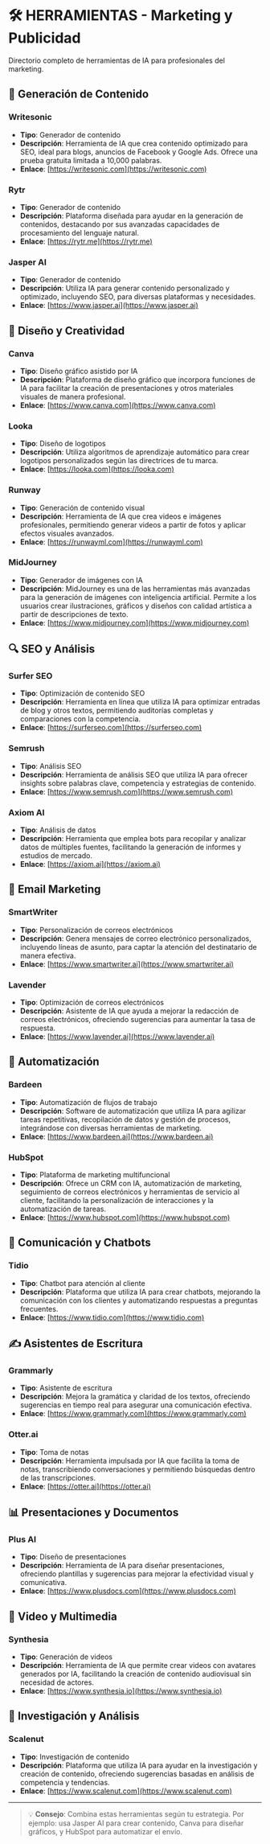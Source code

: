 # 🛠️ HERRAMIENTAS - Marketing y Publicidad

Directorio completo de herramientas de IA para profesionales del marketing.

## 📝 Generación de Contenido

### Writesonic
- **Tipo**: Generador de contenido
- **Descripción**: Herramienta de IA que crea contenido optimizado para SEO, ideal para blogs, anuncios de Facebook y Google Ads. Ofrece una prueba gratuita limitada a 10,000 palabras.
- **Enlace**: [https://writesonic.com](https://writesonic.com)

### Rytr
- **Tipo**: Generador de contenido
- **Descripción**: Plataforma diseñada para ayudar en la generación de contenidos, destacando por sus avanzadas capacidades de procesamiento del lenguaje natural.
- **Enlace**: [https://rytr.me](https://rytr.me)

### Jasper AI
- **Tipo**: Generador de contenido
- **Descripción**: Utiliza IA para generar contenido personalizado y optimizado, incluyendo SEO, para diversas plataformas y necesidades.
- **Enlace**: [https://www.jasper.ai](https://www.jasper.ai)

## 🎨 Diseño y Creatividad

### Canva
- **Tipo**: Diseño gráfico asistido por IA
- **Descripción**: Plataforma de diseño gráfico que incorpora funciones de IA para facilitar la creación de presentaciones y otros materiales visuales de manera profesional.
- **Enlace**: [https://www.canva.com](https://www.canva.com)

### Looka
- **Tipo**: Diseño de logotipos
- **Descripción**: Utiliza algoritmos de aprendizaje automático para crear logotipos personalizados según las directrices de tu marca.
- **Enlace**: [https://looka.com](https://looka.com)

### Runway
- **Tipo**: Generación de contenido visual
- **Descripción**: Herramienta de IA que crea videos e imágenes profesionales, permitiendo generar videos a partir de fotos y aplicar efectos visuales avanzados.
- **Enlace**: [https://runwayml.com](https://runwayml.com)

### MidJourney
- **Tipo**: Generador de imágenes con IA
- **Descripción**: MidJourney es una de las herramientas más avanzadas para la generación de imágenes con inteligencia artificial. Permite a los usuarios crear ilustraciones, gráficos y diseños con calidad artística a partir de descripciones de texto.
- **Enlace**: [https://www.midjourney.com](https://www.midjourney.com)

## 🔍 SEO y Análisis

### Surfer SEO
- **Tipo**: Optimización de contenido SEO
- **Descripción**: Herramienta en línea que utiliza IA para optimizar entradas de blog y otros textos, permitiendo auditorías completas y comparaciones con la competencia.
- **Enlace**: [https://surferseo.com](https://surferseo.com)

### Semrush
- **Tipo**: Análisis SEO
- **Descripción**: Herramienta de análisis SEO que utiliza IA para ofrecer insights sobre palabras clave, competencia y estrategias de contenido.
- **Enlace**: [https://www.semrush.com](https://www.semrush.com)

### Axiom AI
- **Tipo**: Análisis de datos
- **Descripción**: Herramienta que emplea bots para recopilar y analizar datos de múltiples fuentes, facilitando la generación de informes y estudios de mercado.
- **Enlace**: [https://axiom.ai](https://axiom.ai)

## 📧 Email Marketing

### SmartWriter
- **Tipo**: Personalización de correos electrónicos
- **Descripción**: Genera mensajes de correo electrónico personalizados, incluyendo líneas de asunto, para captar la atención del destinatario de manera efectiva.
- **Enlace**: [https://www.smartwriter.ai](https://www.smartwriter.ai)

### Lavender
- **Tipo**: Optimización de correos electrónicos
- **Descripción**: Asistente de IA que ayuda a mejorar la redacción de correos electrónicos, ofreciendo sugerencias para aumentar la tasa de respuesta.
- **Enlace**: [https://www.lavender.ai](https://www.lavender.ai)

## 🤖 Automatización

### Bardeen
- **Tipo**: Automatización de flujos de trabajo
- **Descripción**: Software de automatización que utiliza IA para agilizar tareas repetitivas, recopilación de datos y gestión de procesos, integrándose con diversas herramientas de marketing.
- **Enlace**: [https://www.bardeen.ai](https://www.bardeen.ai)

### HubSpot
- **Tipo**: Plataforma de marketing multifuncional
- **Descripción**: Ofrece un CRM con IA, automatización de marketing, seguimiento de correos electrónicos y herramientas de servicio al cliente, facilitando la personalización de interacciones y la automatización de tareas.
- **Enlace**: [https://www.hubspot.com](https://www.hubspot.com)

## 💬 Comunicación y Chatbots

### Tidio
- **Tipo**: Chatbot para atención al cliente
- **Descripción**: Plataforma que utiliza IA para crear chatbots, mejorando la comunicación con los clientes y automatizando respuestas a preguntas frecuentes.
- **Enlace**: [https://www.tidio.com](https://www.tidio.com)

## ✍️ Asistentes de Escritura

### Grammarly
- **Tipo**: Asistente de escritura
- **Descripción**: Mejora la gramática y claridad de los textos, ofreciendo sugerencias en tiempo real para asegurar una comunicación efectiva.
- **Enlace**: [https://www.grammarly.com](https://www.grammarly.com)

### Otter.ai
- **Tipo**: Toma de notas
- **Descripción**: Herramienta impulsada por IA que facilita la toma de notas, transcribiendo conversaciones y permitiendo búsquedas dentro de las transcripciones.
- **Enlace**: [https://otter.ai](https://otter.ai)

## 📊 Presentaciones y Documentos

### Plus AI
- **Tipo**: Diseño de presentaciones
- **Descripción**: Herramienta de IA para diseñar presentaciones, ofreciendo plantillas y sugerencias para mejorar la efectividad visual y comunicativa.
- **Enlace**: [https://www.plusdocs.com](https://www.plusdocs.com)

## 🎥 Video y Multimedia

### Synthesia
- **Tipo**: Generación de videos
- **Descripción**: Herramienta de IA que permite crear videos con avatares generados por IA, facilitando la creación de contenido audiovisual sin necesidad de actores.
- **Enlace**: [https://www.synthesia.io](https://www.synthesia.io)

## 🔬 Investigación y Análisis

### Scalenut
- **Tipo**: Investigación de contenido
- **Descripción**: Plataforma que utiliza IA para ayudar en la investigación y creación de contenido, ofreciendo sugerencias basadas en análisis de competencia y tendencias.
- **Enlace**: [https://www.scalenut.com](https://www.scalenut.com)

---

> 💡 **Consejo**: Combina estas herramientas según tu estrategia. Por ejemplo: usa Jasper AI para crear contenido, Canva para diseñar gráficos, y HubSpot para automatizar el envío.